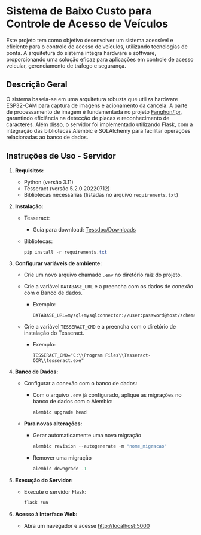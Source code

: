 # Sistema de Baixo Custo para Controle de Acesso de Veículos

Este projeto tem como objetivo desenvolver um sistema acessível e eficiente para o controle de acesso de veículos, utilizando tecnologias de ponta. A arquitetura do sistema integra hardware e software, proporcionando uma solução eficaz para aplicações em controle de acesso veicular, gerenciamento de tráfego e segurança.

## Descrição Geral

O sistema baseia-se em uma arquitetura robusta que utiliza hardware ESP32-CAM para captura de imagens e acionamento da cancela. A parte de processamento de imagem é fundamentada no projeto [Fanghon/lpr](https://github.com/fanghon/lpr), garantindo eficiência na detecção de placas e reconhecimento de caracteres. Além disso, o servidor foi implementado utilizando Flask, com a integração das bibliotecas Alembic e SQLAlchemy para facilitar operações relacionadas ao banco de dados.

## Instruções de Uso - Servidor

1. **Requisitos:**

   * Python (versão 3.11)
   * Tesseract (versão 5.2.0.20220712)
   * Bibliotecas necessárias (listadas no arquivo `requirements.txt`)

2. **Instalação:**

   * Tesseract:
     * Guia para download: [Tessdoc/Downloads](https://github.com/tesseract-ocr/tessdoc/blob/main/Downloads.md)
   * Bibliotecas:

     ```powershell
     pip install -r requirements.txt
     ```

3. **Configurar variáveis de ambiente:**
   * Crie um novo arquivo chamado `.env` no diretório raiz do projeto.

   * Crie a variável `DATABASE_URL` e a preencha com os dados de conexão com o Banco de dados.
     * Exemplo:

          ```dotenv
          DATABASE_URL=mysql+mysqlconnector://user:password@host/schema
          ```

   * Crie a variável `TESSERACT_CMD` e a preencha com o diretório de instalação do Tesseract.
     * Exemplo:

          ```dotenv
          TESSERACT_CMD="C:\\Program Files\\Tesseract-OCR\\tesseract.exe"
          ```

4. **Banco de Dados:**

   * Configurar a conexão com o banco de dados:
     * Com o arquivo `.env` já configurado, aplique as migrações no banco de dados com o Alembic:

          ```powershell
          alembic upgrade head
          ```

   * **Para novas alterações:**

     * Gerar automaticamente uma nova migração

          ```powershell
          alembic revision --autogenerate -m "nome_migracao"
          ```

     * Remover uma migração

          ```powershell
          alembic downgrade -1
          ```

5. **Execução do Servidor:**
     * Execute o servidor Flask:

          ```powershell
          flask run
          ```

6. **Acesso à Interface Web:**

   * Abra um navegador e acesse <http://localhost:5000>
